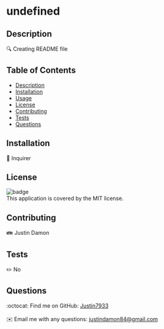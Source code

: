 # undefined
  ## Description
  🔍 Creating README file
  ## Table of Contents
  - [Description](#description)
  - [Installation](#installation)
  - [Usage](#usage)
  - [License](#license)
  - [Contributing](#contributing)
  - [Tests](#tests)
  - [Questions](#questions)
  ## Installation
  💾 Inquirer
  ## License
  ![badge](https://img.shields.io/badge/license-MIT-brightgreen)
  <br />
  This application is covered by the MIT license. 
  ## Contributing
  👪 Justin Damon
  ## Tests
  ✏️ No
  ## Questions
  :octocat: Find me on GitHub: [Justin7933](https://github.com/Justin7933)<br />
  <br />
  ✉️ Email me with any questions: justindamon84@gmail.com<br /><br />
  
  